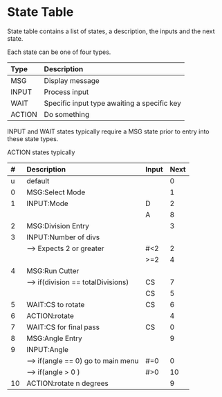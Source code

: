 # State Table

State table contains a list of states, a description, the inputs and the next
state.

Each state can be one of four types.

| Type | Description |
| :--- | :---------- |
| MSG  | Display message |
| INPUT | Process input |
| WAIT  | Specific input type awaiting a specific key |
| ACTION | Do something |

INPUT and WAIT states typically require a MSG state prior to entry into these
state types.

ACTION states typically

| #   | Description                                            | Input | Next  |
| :-- | :----------------------------------------------------- | :---- | :---- |
| u   | default                                                |       | 0     |
| 0   | MSG:Select Mode                                        |       | 1     |
| 1   | INPUT:Mode                                             | D     | 2     |
|     |                                                        | A     | 8     |
| 2   | MSG:Division Entry                                     |       | 3     |
| 3   | INPUT:Number of divs                                   |       |       |
|     |   --> Expects 2 or greater                             | #<2   | 2     |
|     |                                                        | >=2   | 4     |
| 4   | MSG:Run Cutter                                         |       |       |
|     |   --> if(division == totalDivisions)                   | CS    | 7     |
|     |                                                        | CS    | 5     |
| 5   | WAIT:CS to rotate                                      | CS    | 6     |
| 6   | ACTION:rotate                                          |       | 4     |
| 7   | WAIT:CS for final pass                                 | CS    | 0     |
| 8   | MSG:Angle Entry                                        |       | 9     |
| 9   | INPUT:Angle                                            |       |       |
|     |   --> if(angle == 0) go to main menu                   | #=0   | 0     |
|     |   --> if(angle > 0 )                                   | #>0   | 10    |
| 10  | ACTION:rotate n degrees                                |       | 9     |
